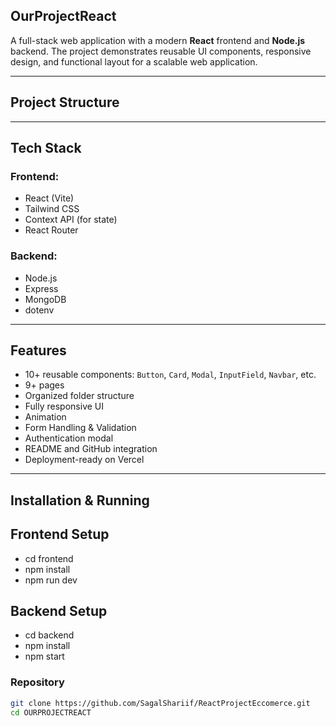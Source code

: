  ## OurProjectReact

A full-stack web application with a modern **React** frontend and **Node.js** backend. The project demonstrates reusable UI components, responsive design, and functional layout for a scalable web application.

---

## Project Structure


---

##  Tech Stack

### Frontend:
- React (Vite)
- Tailwind CSS
- Context API (for state)
- React Router

### Backend:
- Node.js
- Express
- MongoDB 
- dotenv

---

## Features

- 10+ reusable components: `Button`, `Card`, `Modal`, `InputField`, `Navbar`, etc.
- 9+ pages 
- Organized folder structure
- Fully responsive UI
- Animation
- Form Handling & Validation 
- Authentication modal
- README and GitHub integration
- Deployment-ready on Vercel

---


##  Installation & Running

##  Frontend Setup
- cd frontend
- npm install
- npm run dev

## Backend Setup
- cd backend
- npm install
- npm start


###  Repository

```bash
git clone https://github.com/SagalShariif/ReactProjectEccomerce.git
cd OURPROJECTREACT
